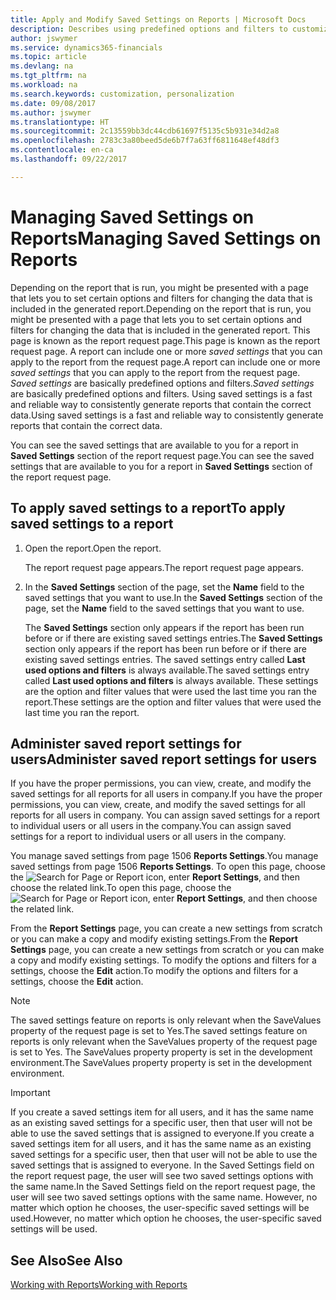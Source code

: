```yaml
---
title: Apply and Modify Saved Settings on Reports | Microsoft Docs
description: Describes using predefined options and filters to customize a report, and to generate the correct data.
author: jswymer
ms.service: dynamics365-financials
ms.topic: article
ms.devlang: na
ms.tgt_pltfrm: na
ms.workload: na
ms.search.keywords: customization, personalization
ms.date: 09/08/2017
ms.author: jswymer
ms.translationtype: HT
ms.sourcegitcommit: 2c13559bb3dc44cdb61697f5135c5b931e34d2a8
ms.openlocfilehash: 2783c3a80beed5de6b7f7a63ff6811648ef48df3
ms.contentlocale: en-ca
ms.lasthandoff: 09/22/2017

---
```

# <a name="managing-saved-settings-on-reports"></a><span data-ttu-id="29ccf-103">Managing Saved Settings on Reports</span><span class="sxs-lookup"><span data-stu-id="29ccf-103">Managing Saved Settings on Reports</span></span>
<span data-ttu-id="29ccf-104">Depending on the report that is run, you might be presented with a page that lets you to set certain options and filters for changing the data that is included in the generated report.</span><span class="sxs-lookup"><span data-stu-id="29ccf-104">Depending on the report that is run, you might be presented with a page that lets you to set certain options and filters for changing the data that is included in the generated report.</span></span> <span data-ttu-id="29ccf-105">This page is known as the report request page.</span><span class="sxs-lookup"><span data-stu-id="29ccf-105">This page is known as the report request page.</span></span> <span data-ttu-id="29ccf-106">A report can include one or more *saved settings* that you can apply to the report from the request page.</span><span class="sxs-lookup"><span data-stu-id="29ccf-106">A report can include one or more *saved settings* that you can apply to the report from the request page.</span></span> <span data-ttu-id="29ccf-107">*Saved settings* are basically predefined options and filters.</span><span class="sxs-lookup"><span data-stu-id="29ccf-107">*Saved settings* are basically predefined options and filters.</span></span> <span data-ttu-id="29ccf-108">Using saved settings is a fast and reliable way to consistently generate reports that contain the correct data.</span><span class="sxs-lookup"><span data-stu-id="29ccf-108">Using saved settings is a fast and reliable way to consistently generate reports that contain the correct data.</span></span>

<span data-ttu-id="29ccf-109">You can see the saved settings that are available to you for a report in **Saved Settings** section of the report request page.</span><span class="sxs-lookup"><span data-stu-id="29ccf-109">You can see the saved settings that are available to you for a report in **Saved Settings** section of the report request page.</span></span>  

## <a name="to-apply-saved-settings-to-a-report"></a><span data-ttu-id="29ccf-110">To apply saved settings to a report</span><span class="sxs-lookup"><span data-stu-id="29ccf-110">To apply saved settings to a report</span></span>
1. <span data-ttu-id="29ccf-111">Open the report.</span><span class="sxs-lookup"><span data-stu-id="29ccf-111">Open the report.</span></span>

   <span data-ttu-id="29ccf-112">The report request page appears.</span><span class="sxs-lookup"><span data-stu-id="29ccf-112">The report request page appears.</span></span>    
2. <span data-ttu-id="29ccf-113">In the **Saved Settings** section of the page, set the **Name** field  to the saved settings that you want to use.</span><span class="sxs-lookup"><span data-stu-id="29ccf-113">In the **Saved Settings** section of the page, set the **Name** field  to the saved settings that you want to use.</span></span>

   <span data-ttu-id="29ccf-114">The **Saved Settings** section only appears if the report has been run before or if there are existing saved settings entries.</span><span class="sxs-lookup"><span data-stu-id="29ccf-114">The **Saved Settings** section only appears if the report has been run before or if there are existing saved settings entries.</span></span> <span data-ttu-id="29ccf-115">The saved settings entry called **Last used options and filters** is always available.</span><span class="sxs-lookup"><span data-stu-id="29ccf-115">The saved settings entry called **Last used options and filters** is always available.</span></span> <span data-ttu-id="29ccf-116">These settings are the option and filter values that were used the last time you ran the report.</span><span class="sxs-lookup"><span data-stu-id="29ccf-116">These settings are the option and filter values that were used the last time you ran the report.</span></span>

## <a name="administer-saved-report-settings-for-users"></a><span data-ttu-id="29ccf-117">Administer saved report settings for users</span><span class="sxs-lookup"><span data-stu-id="29ccf-117">Administer saved report settings for users</span></span>
<span data-ttu-id="29ccf-118">If you have the proper permissions, you can view, create, and modify the saved settings for all reports for all users in company.</span><span class="sxs-lookup"><span data-stu-id="29ccf-118">If you have the proper permissions, you can view, create, and modify the saved settings for all reports for all users in company.</span></span> <span data-ttu-id="29ccf-119">You can assign saved settings for a report to individual users or all users in the company.</span><span class="sxs-lookup"><span data-stu-id="29ccf-119">You can assign saved settings for a report to individual users or all users in the company.</span></span>

<span data-ttu-id="29ccf-120">You manage saved settings from page 1506 **Reports Settings**.</span><span class="sxs-lookup"><span data-stu-id="29ccf-120">You manage saved settings from page 1506 **Reports Settings**.</span></span> <span data-ttu-id="29ccf-121">To open this page, choose the ![Search for Page or Report](media/ui-search/search_small.png "Search for Page or Report icon") icon, enter **Report Settings**, and then choose the related link.</span><span class="sxs-lookup"><span data-stu-id="29ccf-121">To open this page, choose the ![Search for Page or Report](media/ui-search/search_small.png "Search for Page or Report icon") icon, enter **Report Settings**, and then choose the related link.</span></span>

<span data-ttu-id="29ccf-122">From the **Report Settings** page, you can create a new settings from scratch or you can make a copy and modify existing settings.</span><span class="sxs-lookup"><span data-stu-id="29ccf-122">From the **Report Settings** page, you can create a new settings from scratch or you can make a copy and modify existing settings.</span></span> <span data-ttu-id="29ccf-123">To modify the options and filters for a settings, choose the **Edit** action.</span><span class="sxs-lookup"><span data-stu-id="29ccf-123">To modify the options and filters for a settings, choose the **Edit** action.</span></span>

> [!NOTE]
> <span data-ttu-id="29ccf-124">The saved settings feature on reports is only relevant when the SaveValues property of the request page is set to Yes.</span><span class="sxs-lookup"><span data-stu-id="29ccf-124">The saved settings feature on reports is only relevant when the SaveValues property of the request page is set to Yes.</span></span> <span data-ttu-id="29ccf-125">The SaveValues property property is set in the development environment.</span><span class="sxs-lookup"><span data-stu-id="29ccf-125">The SaveValues property property is set in the development environment.</span></span>  

> [!Important]
> <span data-ttu-id="29ccf-126">If you create a saved settings item for all users, and it has the same name as an existing saved settings for a specific user, then that user will not be able to use the saved settings that is assigned to everyone.</span><span class="sxs-lookup"><span data-stu-id="29ccf-126">If you create a saved settings item for all users, and it has the same name as an existing saved settings for a specific user, then that user will not be able to use the saved settings that is assigned to everyone.</span></span>  <span data-ttu-id="29ccf-127">In the Saved Settings field on the report request page, the user will see two saved settings options with the same name.</span><span class="sxs-lookup"><span data-stu-id="29ccf-127">In the Saved Settings field on the report request page, the user will see two saved settings options with the same name.</span></span> <span data-ttu-id="29ccf-128">However, no matter which option he chooses, the user-specific saved settings will be used.</span><span class="sxs-lookup"><span data-stu-id="29ccf-128">However, no matter which option he chooses, the user-specific saved settings will be used.</span></span>

## <a name="see-also"></a><span data-ttu-id="29ccf-129">See Also</span><span class="sxs-lookup"><span data-stu-id="29ccf-129">See Also</span></span>
[<span data-ttu-id="29ccf-130">Working with Reports</span><span class="sxs-lookup"><span data-stu-id="29ccf-130">Working with Reports</span></span>](ui-work-report.md)  

